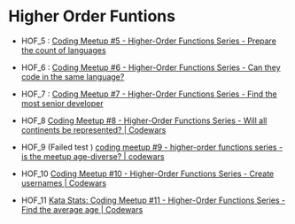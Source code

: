 # Higher Order Funtions

- HOF_5 :
  [Coding Meetup #5 - Higher-Order Functions Series - Prepare the count of languages](https://www.codewars.com/kata/coding-meetup-number-5-higher-order-functions-series-prepare-the-count-of-languages/train/javascript)

- HOF_6 :
  [Coding Meetup #6 - Higher-Order Functions Series - Can they code in the same language?](https://www.codewars.com/kata/coding-meetup-number-6-higher-order-functions-series-can-they-code-in-the-same-language/train/javascript)

- HOF_7 :
  [Coding Meetup #7 - Higher-Order Functions Series - Find the most senior developer](http://www.codewars.com/kata/coding-meetup-number-7-higher-order-functions-series-find-the-most-senior-developer/train/javascript)

- HOF_8
  [Coding Meetup #8 - Higher-Order Functions Series - Will all continents be represented? | Codewars](https://www.codewars.com/kata/coding-meetup-number-8-higher-order-functions-series-will-all-continents-be-represented/train/javascript)

- HOF_9 (Failed test )
  [coding meetup #9 - higher-order functions series - is the meetup age-diverse? | codewars](https://www.codewars.com/kata/coding-meetup-number-9-higher-order-functions-series-is-the-meetup-age-diverse)

- HOF_10
  [Coding Meetup #10 - Higher-Order Functions Series - Create usernames | Codewars](https://www.codewars.com/kata/coding-meetup-number-10-higher-order-functions-series-create-usernames)

- HOF_11
  [Kata Stats: Coding Meetup #11 - Higher-Order Functions Series - Find the average age | Codewars](https://www.codewars.com/kata/coding-meetup-number-11-higher-order-functions-series-find-the-average-age)
